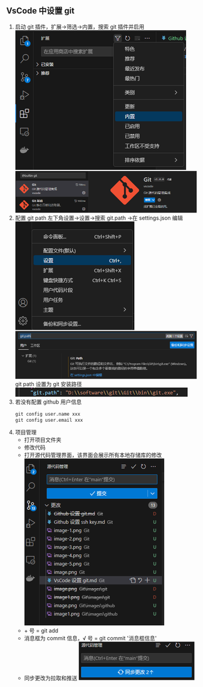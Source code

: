 ## VsCode 中设置 git

1. 启动 git 插件，扩展->筛选->内置，搜索 git 插件并启用
    ![Alt text](images/vscode/image.png)
    ![Alt text](images/vscode/image-1.png)
2. 配置 git path
    左下角设置->设置->搜索 git.path ->在 settings.json 编辑
    ![Alt text](images/vscode/image-2.png)
    ![Alt text](images/vscode/image-3.png)
    git path 设置为 git 安装路径
    ![Alt text](images/vscode/image-4.png)
3. 若没有配置 github 用户信息
    ```shell
    git config user.name xxx
    git config user.email xxx
    ```
4. 项目管理
    - 打开项目文件夹
    - 修改代码
    - 打开源代码管理界面，该界面会展示所有本地存储库的修改
        ![Alt text](images/vscode/image-5.png)
    - \+ 号 = git add  
    - 消息框为 commit 信息，√ 号 = git commit '消息框信息'
    - 同步更改为拉取和推送
        ![Alt text](images/vscode/image-6.png)
